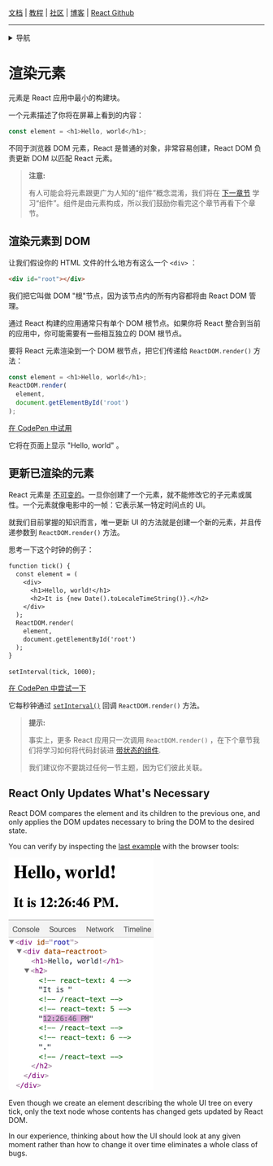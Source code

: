 [文档](/cn/docs/hello-world.md) | [教程](/cn/tutorial/tutorial.md) | [社区](/cn/community/support.md) | [博客](/cn/_posts/2017-04-07-react-v15.5.0.md) | [React Github](https://facebook.github.io/react/)

---
<details>
  <summary>导航</summary>

#### 快速入门

* [安装](/cn/docs/installation.md)
* [Hello World](/cn/docs/hello-world.md")
* [JSX 介绍](/cn/docs/introducing-jsx.md)
* [**`渲染元素`**](/cn/docs/rendering-elements.md)
* [组件和Props](/cn/docs/components-and-props.md)
* [State和生命周期](/cn/docs/state-and-lifecycle.md)
* [事件处理](/cn/docs/handling-events.md)
* [条件渲染](/cn/docs/conditional-rendering.md)
* [列表和键](/cn/docs/lists-and-keys.md)
* [表单](/cn/docs/forms.md)
* [状态提升](/cn/docs/lifting-state-up.md)
* [组合 vs 继承](/cn/docs/composition-vs-inheritance.md)
* [用 React 思考](/cn/docs/thinking-in-react.md)

#### 高级教程

* [深入JSX](/cn/docs/jsx-in-depth.md)
* [使用 PropTypes 做类型检查](/cn/docs/typechecking-with-proptypes.md)
* [Refs 和 DOM](/cn/docs/refs-and-the-dom.md)
* [不可控组件](/cn/docs/uncontrolled-components.md)
* [性能优化](/cn/docs/optimizing-performance.md)
* [不使用 ES6 的 React](/cn/docs/react-without-es6.md)
* [不使用 JSX 的 React](/cn/docs/react-without-jsx.md)
* [一致性比较（Reconciliation）](/cn/docs/reconciliation.md)
* [上下文（Context）](/cn/docs/context.md)
* [Web Components](/cn/docs/web-components.md)
* [高阶组件](/cn/docs/higher-order-components.md)
* [与其它类库集成](/cn/docs/integrating-with-other-libraries.md)

#### 参考

* [React](/cn/docs/react-api.md)
* [React.Component](/cn/docs/react-component.md)
* [ReactDOM](/cn/docs/react-dom.md)
* [ReactDOMServer](/cn/docs/react-dom-server.md)
* [DOM 元素](/cn/docs/dom-elements.md)
* [合成事件（SyntheticEvent）](/cn/docs/events.md)

#### 贡献

* [如何贡献](/cn/contributing/how-to-contribute.md)
* [代码库概述](/cn/contributing/codebase-overview.md)
* [实现说明](/cn/contributing/implementation-notes.md)
* [设计原则](/cn/contributing/design-principles.md)


</details>


# 渲染元素

元素是 React 应用中最小的构建块。

一个元素描述了你将在屏幕上看到的内容：

```js
const element = <h1>Hello, world</h1>;
```

不同于浏览器 DOM 元素，React 是普通的对象，非常容易创建，React DOM 负责更新 DOM 以匹配 React 元素。

>**注意:**
>
>有人可能会将元素跟更广为人知的“组件”概念混淆，我们将在 [下一章节](/cn/docs/components-and-props.md) 学习“组件”。组件是由元素构成，所以我们鼓励你看完这个章节再看下个章节。

## 渲染元素到 DOM

让我们假设你的 HTML 文件的什么地方有这么一个 `<div>` ：

```html
<div id="root"></div>
```

我们把它叫做 DOM "根"节点，因为该节点内的所有内容都将由 React DOM 管理。

通过 React 构建的应用通常只有单个 DOM 根节点。如果你将 React 整合到当前的应用中，你可能需要有一些相互独立的 DOM 根节点。

要将 React 元素渲染到一个 DOM 根节点，把它们传递给 `ReactDOM.render()` 方法：

```js
const element = <h1>Hello, world</h1>;
ReactDOM.render(
  element,
  document.getElementById('root')
);
```

[在 CodePen 中试用](http://codepen.io/gaearon/pen/rrpgNB?editors=1010)

它将在页面上显示 "Hello, world" 。

## 更新已渲染的元素

React 元素是 [不可变的](https://en.wikipedia.org/wiki/Immutable_object)。一旦你创建了一个元素，就不能修改它的子元素或属性。一个元素就像电影中的一帧：它表示某一特定时间点的 UI。

就我们目前掌握的知识而言，唯一更新 UI 的方法就是创建一个新的元素，并且传递参数到 `ReactDOM.render()` 方法。

思考一下这个时钟的例子：

```js{8-11}
function tick() {
  const element = (
    <div>
      <h1>Hello, world!</h1>
      <h2>It is {new Date().toLocaleTimeString()}.</h2>
    </div>
  );
  ReactDOM.render(
    element,
    document.getElementById('root')
  );
}

setInterval(tick, 1000);
```

[在 CodePen 中尝试一下](http://codepen.io/gaearon/pen/gwoJZk?editors=0010)

它每秒钟通过 [`setInterval()`](https://developer.mozilla.org/en-US/docs/Web/API/WindowTimers/setInterval) 回调 `ReactDOM.render()` 方法。

>**提示:**
>
>事实上，更多 React 应用只一次调用 `ReactDOM.render()` ，在下个章节我们将学习如何将代码封装进 [带状态的组件](/cn/docs/state-and-lifecycle.md).
>
>我们建议你不要跳过任何一节主题，因为它们彼此关联。

## React Only Updates What's Necessary

React DOM compares the element and its children to the previous one, and only applies the DOM updates necessary to bring the DOM to the desired state.

You can verify by inspecting the [last example](http://codepen.io/gaearon/pen/gwoJZk?editors=0010) with the browser tools:

![DOM inspector showing granular updates](/cn/img/docs/granular-dom-updates.gif)

Even though we create an element describing the whole UI tree on every tick, only the text node whose contents has changed gets updated by React DOM.

In our experience, thinking about how the UI should look at any given moment rather than how to change it over time eliminates a whole class of bugs.

